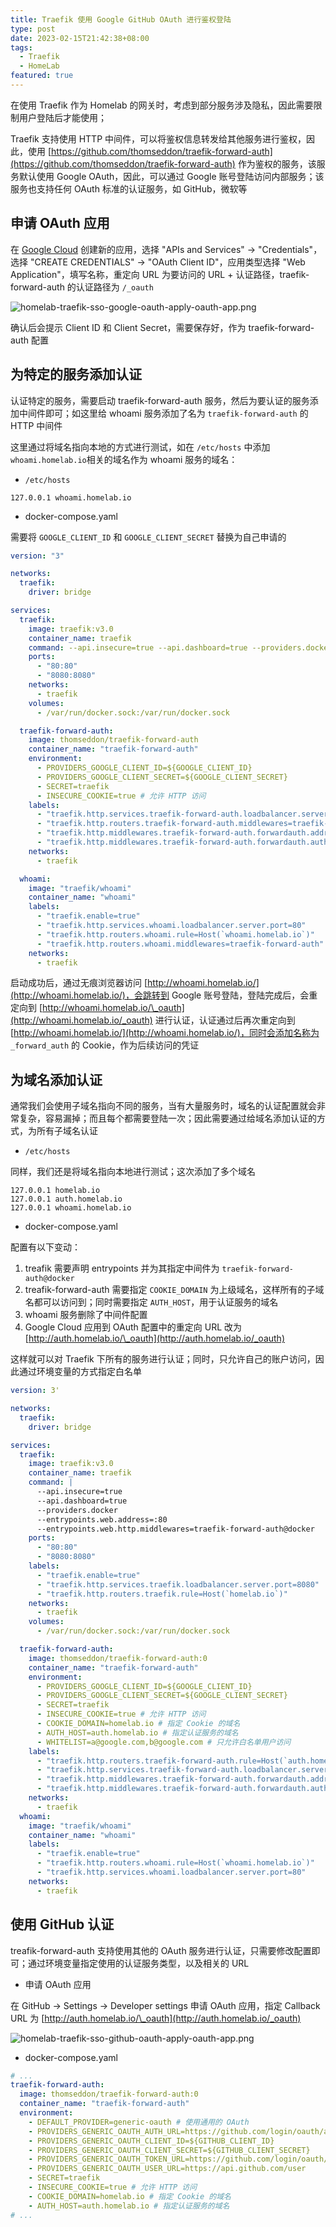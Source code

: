 ```yaml
---
title: Traefik 使用 Google GitHub OAuth 进行鉴权登陆
type: post
date: 2023-02-15T21:42:38+08:00
tags:
  - Traefik
  - HomeLab
featured: true
---
```


在使用 Traefik 作为 Homelab 的网关时，考虑到部分服务涉及隐私，因此需要限制用户登陆后才能使用；

Traefik 支持使用 HTTP 中间件，可以将鉴权信息转发给其他服务进行鉴权，因此，使用 [https://github.com/thomseddon/traefik-forward-auth](https://github.com/thomseddon/traefik-forward-auth) 作为鉴权的服务，该服务默认使用 Google OAuth，因此，可以通过 Google 账号登陆访问内部服务；该服务也支持任何 OAuth 标准的认证服务，如 GitHub，微软等

## 申请 OAuth 应用

在 [Google Cloud](https://console.cloud.google.com/apis/credentials) 创建新的应用，选择 "APIs and Services" -> "Credentials"，选择 "CREATE CREDENTIALS" -> "OAuth Client ID"，应用类型选择 "Web Application"，填写名称，重定向 URL 为要访问的 URL + 认证路径，traefik-forward-auth 的认证路径为 `/_oauth`

![homelab-traefik-sso-google-oauth-apply-oauth-app.png](https://img.hellowood.dev/picture/homelab-traefik-sso-google-oauth-apply-oauth-app.png)

确认后会提示 Client ID 和 Client Secret，需要保存好，作为 traefik-forward-auth 配置

## 为特定的服务添加认证

认证特定的服务，需要启动 traefik-forward-auth 服务，然后为要认证的服务添加中间件即可；如这里给 whoami 服务添加了名为 `traefik-forward-auth` 的 HTTP 中间件

这里通过将域名指向本地的方式进行测试，如在 `/etc/hosts` 中添加 `whoami.homelab.io`相关的域名作为 whoami 服务的域名：

- `/etc/hosts`

```
127.0.0.1 whoami.homelab.io
```

- docker-compose.yaml

需要将 `GOOGLE_CLIENT_ID` 和 `GOOGLE_CLIENT_SECRET` 替换为自己申请的

```yaml
version: "3"

networks:
  traefik:
    driver: bridge

services:
  traefik:
    image: traefik:v3.0
    container_name: traefik
    command: --api.insecure=true --api.dashboard=true --providers.docker
    ports:
      - "80:80"
      - "8080:8080"
    networks:
      - traefik
    volumes:
      - /var/run/docker.sock:/var/run/docker.sock

  traefik-forward-auth:
    image: thomseddon/traefik-forward-auth
    container_name: "traefik-forward-auth"
    environment:
      - PROVIDERS_GOOGLE_CLIENT_ID=${GOOGLE_CLIENT_ID}
      - PROVIDERS_GOOGLE_CLIENT_SECRET=${GOOGLE_CLIENT_SECRET}
      - SECRET=traefik
      - INSECURE_COOKIE=true # 允许 HTTP 访问
    labels:
      - "traefik.http.services.traefik-forward-auth.loadbalancer.server.port=4181"
      - "traefik.http.routers.traefik-forward-auth.middlewares=traefik-forward-auth"
      - "traefik.http.middlewares.traefik-forward-auth.forwardauth.address=http://traefik-forward-auth:4181"
      - "traefik.http.middlewares.traefik-forward-auth.forwardauth.authResponseHeaders=X-Forwarded-User"
    networks:
      - traefik

  whoami:
    image: "traefik/whoami"
    container_name: "whoami"
    labels:
      - "traefik.enable=true"
      - "traefik.http.services.whoami.loadbalancer.server.port=80"
      - "traefik.http.routers.whoami.rule=Host(`whoami.homelab.io`)"
      - "traefik.http.routers.whoami.middlewares=traefik-forward-auth"
    networks:
      - traefik
```

启动成功后，通过无痕浏览器访问 [http://whoami.homelab.io/](http://whoami.homelab.io/)，会跳转到 Google 账号登陆，登陆完成后，会重定向到 [http://whoami.homelab.io/\_oauth](http://whoami.homelab.io/_oauth) 进行认证，认证通过后再次重定向到 [http://whoami.homelab.io/](http://whoami.homelab.io/)，同时会添加名称为 `_forward_auth` 的 Cookie，作为后续访问的凭证

## 为域名添加认证

通常我们会使用子域名指向不同的服务，当有大量服务时，域名的认证配置就会非常复杂，容易漏掉；而且每个都需要登陆一次；因此需要通过给域名添加认证的方式，为所有子域名认证

- `/etc/hosts`

同样，我们还是将域名指向本地进行测试；这次添加了多个域名

```
127.0.0.1 homelab.io
127.0.0.1 auth.homelab.io
127.0.0.1 whoami.homelab.io
```

- docker-compose.yaml

配置有以下变动：

1. treafik 需要声明 entrypoints 并为其指定中间件为 `traefik-forward-auth@docker`
2. treafik-forward-auth 需要指定 `COOKIE_DOMAIN` 为上级域名，这样所有的子域名都可以访问到；同时需要指定 `AUTH_HOST`，用于认证服务的域名
3. whoami 服务删除了中间件配置
4. Google Cloud 应用到 OAuth 配置中的重定向 URL 改为 [http://auth.homelab.io/\_oauth](http://auth.homelab.io/_oauth)

这样就可以对 Traefik 下所有的服务进行认证；同时，只允许自己的账户访问，因此通过环境变量的方式指定白名单

```yaml
version: 3'

networks:
  traefik:
    driver: bridge

services:
  traefik:
    image: traefik:v3.0
    container_name: traefik
    command: |
      --api.insecure=true 
      --api.dashboard=true 
      --providers.docker 
      --entrypoints.web.address=:80 
      --entrypoints.web.http.middlewares=traefik-forward-auth@docker
    ports:
      - "80:80"
      - "8080:8080"
    labels:
      - "traefik.enable=true"
      - "traefik.http.services.traefik.loadbalancer.server.port=8080"
      - "traefik.http.routers.traefik.rule=Host(`homelab.io`)"
    networks:
      - traefik
    volumes:
      - /var/run/docker.sock:/var/run/docker.sock

  traefik-forward-auth:
    image: thomseddon/traefik-forward-auth:0
    container_name: "traefik-forward-auth"
    environment:
      - PROVIDERS_GOOGLE_CLIENT_ID=${GOOGLE_CLIENT_ID}
      - PROVIDERS_GOOGLE_CLIENT_SECRET=${GOOGLE_CLIENT_SECRET}
      - SECRET=traefik
      - INSECURE_COOKIE=true # 允许 HTTP 访问
      - COOKIE_DOMAIN=homelab.io # 指定 Cookie 的域名
      - AUTH_HOST=auth.homelab.io # 指定认证服务的域名
      - WHITELIST=a@google.com,b@google.com # 只允许白名单用户访问
    labels:
      - "traefik.http.routers.traefik-forward-auth.rule=Host(`auth.homelab.io`)"
      - "traefik.http.services.traefik-forward-auth.loadbalancer.server.port=4181"
      - "traefik.http.middlewares.traefik-forward-auth.forwardauth.address=http://traefik-forward-auth:4181"
      - "traefik.http.middlewares.traefik-forward-auth.forwardauth.authResponseHeaders=X-Forwarded-User"
    networks:
      - traefik
  whoami:
    image: "traefik/whoami"
    container_name: "whoami"
    labels:
      - "traefik.enable=true"
      - "traefik.http.routers.whoami.rule=Host(`whoami.homelab.io`)"
      - "traefik.http.services.whoami.loadbalancer.server.port=80"
    networks:
      - traefik
```

## 使用 GitHub 认证

treafik-forward-auth 支持使用其他的 OAuth 服务进行认证，只需要修改配置即可；通过环境变量指定使用的认证服务类型，以及相关的 URL

- 申请 OAuth 应用

在 GitHub -> Settings -> Developer settings 申请 OAuth 应用，指定 Callback URL 为 [http://auth.homelab.io/\_oauth](http://auth.homelab.io/_oauth)

![homelab-traefik-sso-github-oauth-apply-oauth-app.png](https://img.hellowood.dev/picture/homelab-traefik-sso-github-oauth-apply-oauth-app.png)

- docker-compose.yaml

```yaml
# ...
traefik-forward-auth:
  image: thomseddon/traefik-forward-auth:0
  container_name: "traefik-forward-auth"
  environment:
    - DEFAULT_PROVIDER=generic-oauth # 使用通用的 OAuth
    - PROVIDERS_GENERIC_OAUTH_AUTH_URL=https://github.com/login/oauth/authorize
    - PROVIDERS_GENERIC_OAUTH_CLIENT_ID=${GITHUB_CLIENT_ID}
    - PROVIDERS_GENERIC_OAUTH_CLIENT_SECRET=${GITHUB_CLIENT_SECRET}
    - PROVIDERS_GENERIC_OAUTH_TOKEN_URL=https://github.com/login/oauth/access_token
    - PROVIDERS_GENERIC_OAUTH_USER_URL=https://api.github.com/user
    - SECRET=traefik
    - INSECURE_COOKIE=true # 允许 HTTP 访问
    - COOKIE_DOMAIN=homelab.io # 指定 Cookie 的域名
    - AUTH_HOST=auth.homelab.io # 指定认证服务的域名
# ...
```
